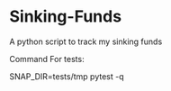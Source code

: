 # Sinking-Funds
A python script to track my sinking funds

Command For tests:

SNAP_DIR=tests/tmp pytest -q